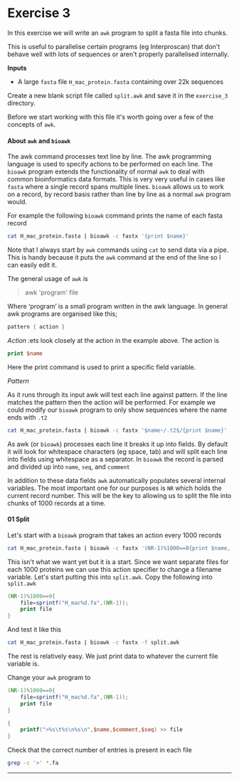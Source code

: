 # Exercise 3

In this exercise we will write an `awk` program to split a fasta file into chunks. 

This is useful to parallelise certain programs (eg Interproscan) that don't behave well with lots of sequences or aren't properly parallelised internally.  

**Inputs**
- A large `fasta` file `H_mac_protein.fasta` containing over 22k sequences

Create a new blank script file called `split.awk` and save it in the `exercise_3` directory. 

Before we start working with this file it's worth going over a few of the concepts of `awk`. 

#### About `awk` and `bioawk`

The awk command processes text line by line. The awk programming language is used to specify actions to be performed on each line.  The `bioawk` program extends the functionality of normal `awk` to deal with common bioinformatics data formats.  This is very very useful in cases like `fasta` where a single record spans multiple lines. `bioawk` allows us to work on a record, by record basis rather than line by line as a normal `awk` program would. 


For example the following `bioawk` command prints the name of each fasta record

```bash
cat H_mac_protein.fasta | bioawk -c fastx '{print $name}'
```

Note that I always start by `awk` commands using `cat` to send data via a pipe.  This is handy because it puts the `awk` command at the end of the line so I can easily edit it. 

The general usage of `awk` is

> awk 'program' file

Where ‘program’ is a small program written in the awk language. In general awk programs are organised like this;

```awk
pattern { action }
```

*Action*
:ets look closely at the action in the example above. The action is

```awk
print $name
```

Here the print command is used to print a specific field variable.

*Pattern*

As it runs through its input awk will test each line against pattern. If the line matches the pattern then the action will be performed. For example we could modify our `bioawk` program to only show sequences where the name ends with `.t2`

```bash
cat H_mac_protein.fasta | bioawk -c fastx '$name~/.t2$/{print $name}'
```

As awk (or `bioawk`) processes each line it breaks it up into fields. By default it will look for whitespace characters (eg space, tab) and will split each line into fields using whitespace as a separator. In `bioawk` the record is parsed and divided up into `name`, `seq`, and `comment`

In addition to these data fields `awk` automatically populates several internal variables.  The most important one for our purposes is `NR` which holds the current record number.  This will be the key to allowing us to split the file into chunks of 1000 records at a time. 

#### 01 Split

Let's start with a `bioawk` program that takes an action every 1000 records

```bash
cat H_mac_protein.fasta | bioawk -c fastx '(NR-1)%1000==0{print $name, NR}'
```

This isn't what we want yet but it is a start.  Since we want separate files for each 1000 proteins we can use this action specifier to change a filename variable.  Let's start putting this into `split.awk`. Copy the following into `split.awk`

```awk
(NR-1)%1000==0{
	file=sprintf("H_mac%d.fa",(NR-1));
	print file
}
```

And test it like this

```bash
cat H_mac_protein.fasta | bioawk -c fastx -f split.awk
```

The rest is relatively easy.  We just print data to whatever the current file variable is.  

Change your `awk` program to

```awk
(NR-1)%1000==0{
	file=sprintf("H_mac%d.fa",(NR-1));
	print file
}

{
	printf(">%s\t%s\n%s\n",$name,$comment,$seq) >> file
}
```

Check that the correct number of entries is present in each file

```bash
grep -c '>' *.fa
```

-------------